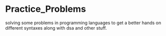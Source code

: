 # Practice_Problems
solving some problems in programming languages to get a better hands on different syntaxes along with dsa and other stuff.
